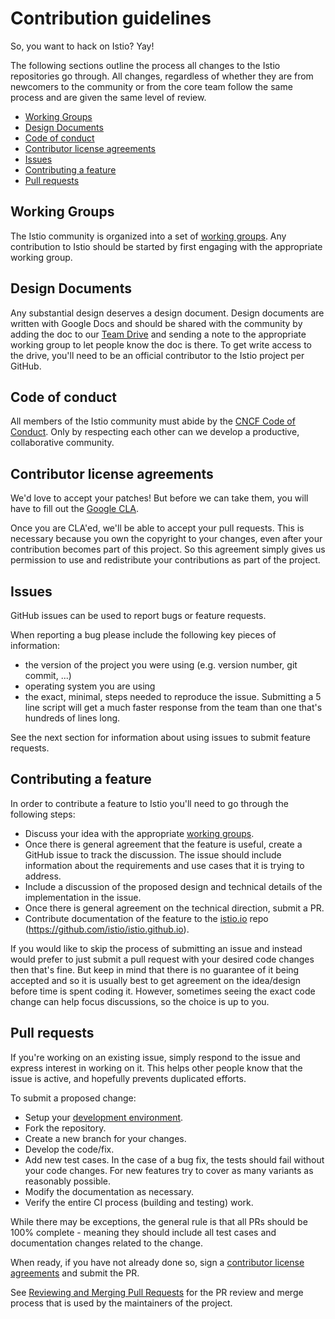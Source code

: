# Contribution guidelines

So, you want to hack on Istio? Yay!

The following sections outline the process all changes to the Istio
repositories go through.  All changes, regardless of whether they are from
newcomers to the community or from the core team follow the
same process and are given the same level of review.

- [Working Groups](#working-groups)
- [Design Documents](#design-docs)
- [Code of conduct](#code-of-conduct)
- [Contributor license agreements](#contributor-license-agreements)
- [Issues](#issues)
- [Contributing a feature](#contributing-a-feature)
- [Pull requests](#pull-requests)

## Working Groups

The Istio community is organized into a set of [working groups](GROUPS.md).
Any contribution to Istio should be started by first engaging with the appropriate working group.

## Design Documents

Any substantial design deserves a design document. Design documents are written with Google Docs and
should be shared with the community by adding the doc to our [Team Drive](https://drive.google.com/corp/drive/u/0/folders/0AIS5p3eW9BCtUk9PVA)
and sending a note to the appropriate working group to let people know the doc is there. To get write access
to the drive, you'll need to be an official contributor to the Istio project per GitHub.

## Code of conduct

All members of the Istio community must abide by the
[CNCF Code of Conduct](https://github.com/cncf/foundation/blob/master/code-of-conduct.md).
Only by respecting each other can we develop a productive, collaborative community.

## Contributor license agreements

We'd love to accept your patches! But before we can take them, you will have
to fill out the [Google CLA](https://cla.developers.google.com).

Once you are CLA'ed, we'll be able to accept your pull requests. This is
necessary because you own the copyright to your changes, even after your
contribution becomes part of this project. So this agreement simply gives us
permission to use and redistribute your contributions as part of the project.

## Issues

GitHub issues can be used to report bugs or feature requests.

When reporting a bug please include the following key pieces of information:
- the version of the project you were using (e.g. version number,
  git commit, ...)
- operating system you are using
- the exact, minimal, steps needed to reproduce the issue.
  Submitting a 5 line script will get a much faster response from the team
  than one that's hundreds of lines long.

See the next section for information about using issues to submit
feature requests.

## Contributing a feature

In order to contribute a feature to Istio you'll need to go through the following steps:
- Discuss your idea with the appropriate [working groups](GROUPS.md).
- Once there is general agreement that the feature is useful, create a GitHub issue to track the discussion. The issue should include information about the requirements and use cases that it is trying to address.
- Include a discussion of the proposed design and technical details of the implementation in the issue.
- Once there is general agreement on the technical direction, submit a PR.
- Contribute documentation of the feature to the [istio.io](https://istio.io) repo (https://github.com/istio/istio.github.io).

If you would like to skip the process of submitting an issue and
instead would prefer to just submit a pull request with your desired
code changes then that's fine. But keep in mind that there is no guarantee
of it being accepted and so it is usually best to get agreement on the
idea/design before time is spent coding it. However, sometimes seeing the
exact code change can help focus discussions, so the choice is up to you.

## Pull requests

If you're working on an existing issue, simply respond to the issue and express
interest in working on it. This helps other people know that the issue is
active, and hopefully prevents duplicated efforts.

To submit a proposed change:
- Setup your [development environment](devel/README.md).
- Fork the repository.
- Create a new branch for your changes.
- Develop the code/fix.
- Add new test cases. In the case of a bug fix, the tests should fail
  without your code changes. For new features try to cover as many
  variants as reasonably possible.
- Modify the documentation as necessary.
- Verify the entire CI process (building and testing) work.

While there may be exceptions, the general rule is that all PRs should
be 100% complete - meaning they should include all test cases and documentation
changes related to the change.

When ready, if you have not already done so, sign a
[contributor license agreements](#contributor-license-agreements) and submit 
the PR.

See [Reviewing and Merging Pull Requests](REVIEWING.md) for the PR review and
merge process that is used by the maintainers of the project.
